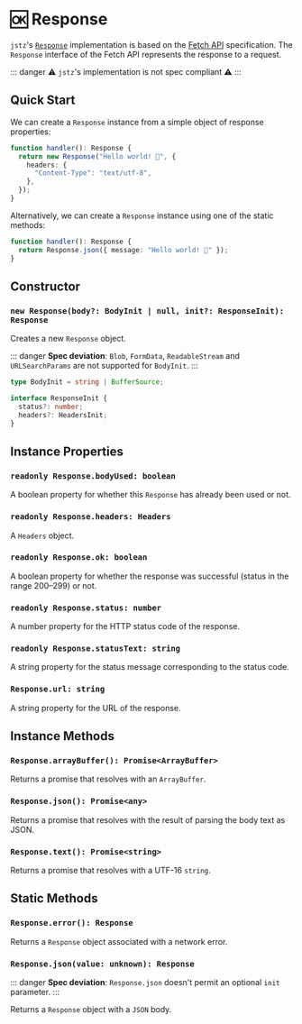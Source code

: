 # 🆗 Response

`jstz`'s [`Response`](https://developer.mozilla.org/en-US/docs/Web/API/Response) implementation is based on the [Fetch API](https://developer.mozilla.org/en-US/docs/Web/API/Fetch_API) specification.
The `Response` interface of the Fetch API represents the response to a request.

::: danger
⚠️ `jstz`'s implementation is not spec compliant ⚠️
:::

## Quick Start

We can create a `Response` instance from a simple object of response properties:

```typescript
function handler(): Response {
  return new Response("Hello world! 👋", {
    headers: {
      "Content-Type": "text/utf-8",
    },
  });
}
```

Alternatively, we can create a `Response` instance using one of the static methods:

```typescript
function handler(): Response {
  return Response.json({ message: "Hello world! 👋" });
}
```

## Constructor

### `new Response(body?: BodyInit | null, init?: ResponseInit): Response`

Creates a new `Response` object.

::: danger
**Spec deviation**: `Blob`, `FormData`, `ReadableStream` and `URLSearchParams` are not supported for `BodyInit`.
:::

```typescript
type BodyInit = string | BufferSource;

interface ResponseInit {
  status?: number;
  headers?: HeadersInit;
}
```

## Instance Properties

### `readonly Response.bodyUsed: boolean`

A boolean property for whether this `Response` has already been used or not.

### `readonly Response.headers: Headers`

A `Headers` object.

### `readonly Response.ok: boolean`

A boolean property for whether the response was successful (status in the range 200–299) or not.

### `readonly Response.status: number`

A number property for the HTTP status code of the response.

### `readonly Response.statusText: string`

A string property for the status message corresponding to the status code.

### `Response.url: string`

A string property for the URL of the response.

## Instance Methods

### `Response.arrayBuffer(): Promise<ArrayBuffer>`

Returns a promise that resolves with an `ArrayBuffer`.

### `Response.json(): Promise<any>`

Returns a promise that resolves with the result of parsing the body text as JSON.

### `Response.text(): Promise<string>`

Returns a promise that resolves with a UTF-16 `string`.

## Static Methods

### `Response.error(): Response`

Returns a `Response` object associated with a network error.

### `Response.json(value: unknown): Response`

::: danger
**Spec deviation**: `Response.json` doesn't permit an optional `init` parameter.
:::

Returns a `Response` object with a `JSON` body.
